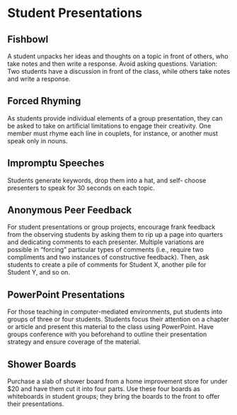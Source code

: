 # Student Presentations

## Fishbowl

A student unpacks her ideas and thoughts on a topic in front of others, who take notes and then write a response. Avoid asking questions. Variation: Two students have a discussion in front of the class, while others take notes and write a response.

## Forced Rhyming

As students provide individual elements of a group presentation, they can be asked to take on artificial limitations to engage their creativity. One member must rhyme each line in couplets, for instance, or another must speak only in nouns.

## Impromptu Speeches

Students generate keywords, drop them into a hat, and self- choose presenters to speak for 30 seconds on each topic.

## Anonymous Peer Feedback

For student presentations or group projects, encourage frank feedback from the observing students by asking them to rip up a page into quarters and dedicating comments to each presenter. Multiple variations are possible in “forcing” particular types of comments (i.e., require two compliments and two instances of constructive feedback). Then, ask students to create a pile of comments for Student X, another pile for Student Y, and so on.

## PowerPoint Presentations

For those teaching in computer-mediated environments, put students into groups of three or four students. Students focus their attention on a chapter or article and present this material to the class using PowerPoint. Have groups conference with you beforehand to outline their presentation strategy and ensure coverage of the material.

## Shower Boards

Purchase a slab of shower board from a home improvement store for under $20 and have them cut it into four parts. Use these four boards as whiteboards in student groups; they bring the boards to the front to offer their presentations.